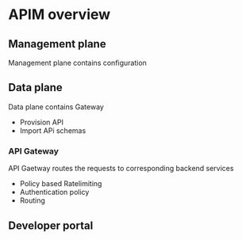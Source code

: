 # APIM overview

## Management plane
Management plane contains configuration

## Data plane
Data plane contains Gateway
- Provision API
- Import APi schemas

### API Gateway
 API Gaetway routes the requests to corresponding backend services
 - Policy based Ratelimiting 
 - Authentication policy
 - Routing

## Developer portal
